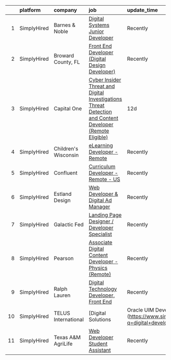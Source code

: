 

|    | platform    | company              | job                                                                                                                                                                                                                    | update_time   | location                    |
|---:|:------------|:---------------------|:-----------------------------------------------------------------------------------------------------------------------------------------------------------------------------------------------------------------------|:--------------|:----------------------------|
|  1 | SimplyHired | Barnes & Noble       | [Digital Systems Junior Developer](https://www.simplyhired.com/job/KvAb9HIGu0f_Vm2ioRW4UuHqgl73IzZ973Ls-27UmLq2ne11wFtpTw?q=digital+developer)                                                                         | Recently      | New York, NY                |
|  2 | SimplyHired | Broward County, FL   | [Front End Developer (Digital Design Developer)](https://www.simplyhired.com/job/eaYJ5TzYPZfnfenir25JHJATi3Mh_1-qvFbO7PcEDwShdZoyIrdhAw?q=digital+developer)                                                           | Recently      | Fort Lauderdale, FL         |
|  3 | SimplyHired | Capital One          | [Cyber Insider Threat and Digital Investigations Threat Detection and Content Developer (Remote Eligible)](https://www.simplyhired.com/job/bOpv6j54TvCR71GlDbffYpKLvhFPIHS3Tm-_bjmgpPYX_7x7hrK91g?q=digital+developer) | 12d           | McLean, VA                  |
|  4 | SimplyHired | Children's Wisconsin | [eLearning Developer - Remote](https://www.simplyhired.com/job/FOoIS8UbrNU6cs7LvTQkD5PYSfEmF9D1oFxF1esBHUF_sG18-MRavw?q=digital+developer)                                                                             | Recently      | Milwaukee, WI               |
|  5 | SimplyHired | Confluent            | [Curriculum Developer - Remote - US](https://www.simplyhired.com/job/35Wd2w1iHxztvmciqnKbXmRG_m1X6ieoTNH_V3621NWtsIUqg57jGg?q=digital+developer)                                                                       | Recently      | Seattle, WA                 |
|  6 | SimplyHired | Estland Design       | [Web Developer & Digital Ad Manager](https://www.simplyhired.com/job/HWFUStn6JwlpSv1Z1OroQFHn-uVLU2ugIbsK2ezkIGv1ZrCGh1OnnQ?q=digital+developer)                                                                       | Recently      | Harrisonburg, VA            |
|  7 | SimplyHired | Galactic Fed         | [Landing Page Designer / Developer Specialist](https://www.simplyhired.com/job/SxpXe-KvDk7LkuSiRKUivpfS4inI_OeLZUC3pFqxq5cB6C9YqgXU6w?q=digital+developer)                                                             | Recently      | Remote                      |
|  8 | SimplyHired | Pearson              | [Associate Digital Content Developer - Physics (Remote)](https://www.simplyhired.com/job/r6xJfGpYybyZcx282h2-OSRdBmfNTdB2qH6AylpB1VuQ0AzeeQAWDA?q=digital+developer)                                                   | Recently      | United States +51 locations |
|  9 | SimplyHired | Ralph Lauren         | [Digital Technology Developer, Front End](https://www.simplyhired.com/job/nD9WknEU0utTmLPktlZhRnb6VIT41OB12YWUIzubOdNhAT3QgFYi4g?q=digital+developer)                                                                  | Recently      | New York, NY                |
| 10 | SimplyHired | TELUS International  | [Digital Solutions | Oracle UIM Developer](https://www.simplyhired.com/job/MPOljYpdiS9a_9AFUVb2tbEoYxQrF339I6kaAT4CH6lXVvbzVb7Zag?q=digital+developer)                                                                 | Recently      | Missouri                    |
| 11 | SimplyHired | Texas A&M AgriLife   | [Web Developer Student Assistant](https://www.simplyhired.com/job/bgMQNSeji0C6C8FiZM9S-8BVz0BDzZygo0eoloaKIYfRls2NEmQYrA?q=digital+developer)                                                                          | Recently      | College Station, TX         |